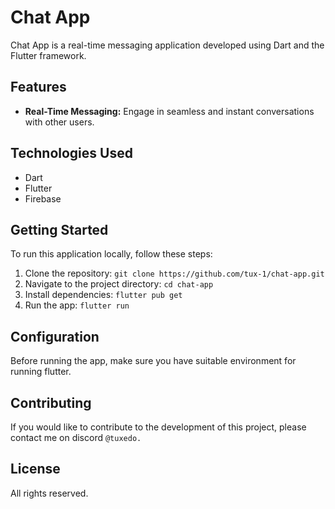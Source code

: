 # Chat App

Chat App is a real-time messaging application developed using Dart and the Flutter framework.

## Features

- **Real-Time Messaging:** Engage in seamless and instant conversations with other users.

## Technologies Used

- Dart
- Flutter
- Firebase

## Getting Started

To run this application locally, follow these steps:

1. Clone the repository: `git clone https://github.com/tux-1/chat-app.git`
2. Navigate to the project directory: `cd chat-app`
3. Install dependencies: `flutter pub get`
4. Run the app: `flutter run`

## Configuration

Before running the app, make sure you have suitable environment for running flutter.


## Contributing

If you would like to contribute to the development of this project, please contact me on discord `@tuxedo.` 

## License

All rights reserved.
